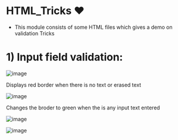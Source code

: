 # HTML_Tricks ❤️ 

- This module consists of some HTML files which gives a demo on validation Tricks

# 1) Input field validation:

![image](https://user-images.githubusercontent.com/43011442/115967063-20210880-a54e-11eb-8913-84db9f92746c.png)

Displays red border when there is no text or erased text

![image](https://user-images.githubusercontent.com/43011442/115967098-4ba3f300-a54e-11eb-8ad0-0036c7ca93bb.png)

Changes the broder to green when the is any input text entered

![image](https://user-images.githubusercontent.com/43011442/115967110-5e1e2c80-a54e-11eb-96b9-3a75f2e653be.png)

![image](https://user-images.githubusercontent.com/43011442/115967131-7aba6480-a54e-11eb-8a47-717e08ab9806.png)
